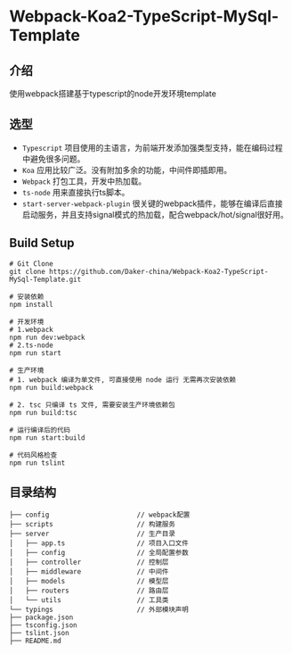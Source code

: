 # Webpack-Koa2-TypeScript-MySql-Template

## 介绍
使用webpack搭建基于typescript的node开发环境template

## 选型
- `Typescript` 项目使用的主语言，为前端开发添加强类型支持，能在编码过程中避免很多问题。
- `Koa` 应用比较广泛。没有附加多余的功能，中间件即插即用。
- `Webpack` 打包工具，开发中热加载。
- `ts-node` 用来直接执行ts脚本。
- `start-server-webpack-plugin` 很关键的webpack插件，能够在编译后直接启动服务，并且支持signal模式的热加载，配合webpack/hot/signal很好用。

## Build Setup
```
# Git Clone
git clone https://github.com/Daker-china/Webpack-Koa2-TypeScript-MySql-Template.git

# 安装依赖
npm install

# 开发环境
# 1.webpack
npm run dev:webpack
# 2.ts-node
npm run start
 
# 生产环境
# 1. webpack 编译为单文件, 可直接使用 node 运行 无需再次安装依赖
npm run build:webpack

# 2. tsc 只编译 ts 文件, 需要安装生产环境依赖包
npm run build:tsc

# 运行编译后的代码
npm run start:build 

# 代码风格检查
npm run tslint
```

## 目录结构
```
├── config                      // webpack配置
├── scripts                     // 构建服务
├── server                      // 生产目录
│   ├── app.ts                  // 项目入口文件
│   ├── config                  // 全局配置参数
│   ├── controller              // 控制层
│   ├── middleware              // 中间件
│   ├── models                  // 模型层
│   ├── routers                 // 路由层        
│   └── utils                   // 工具类
└── typings                     // 外部模块声明
├── package.json
├── tsconfig.json
├── tslint.json
├── README.md
```
